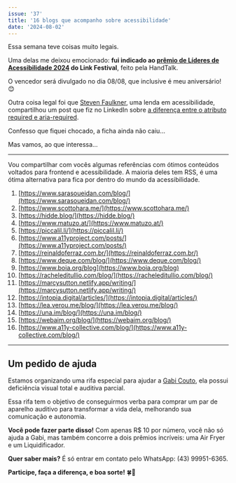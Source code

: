 ```yaml
---
issue: '37'
title: '16 blogs que acompanho sobre acessibilidade'
date: '2024-08-02'
---
```


Essa semana teve coisas muito legais.

Uma delas me deixou emocionado: **fui indicado ao [prêmio de Líderes de Acessibilidade 2024](https://linkfestival.me/premiacao/) do Link Festival**, feito pela HandTalk.

O vencedor será divulgado no dia 08/08, que inclusive é meu aniversário! 😊

Outra coisa legal foi que [Steven Faulkner](https://www.linkedin.com/in/steven-faulkner-3781ab1/), uma lenda em acessibilidade, compartilhou um post que fiz no LinkedIn sobre [a diferença entre o atributo required e aria-required](https://www.linkedin.com/feed/update/urn:li:activity:7222299638115012608/).

Confesso que fiquei chocado, a ficha ainda não caiu…

Mas vamos, ao que interessa…

---

Vou compartilhar com vocês algumas referências com ótimos conteúdos voltados para frontend e acessibilidade. A maioria deles tem RSS, é uma ótima alternativa para fica por dentro do mundo da acessibilidade.

1. [https://www.sarasoueidan.com/blog/](https://www.sarasoueidan.com/blog/)
2. [https://www.scottohara.me/](https://www.scottohara.me/)
3. [https://hidde.blog/](https://hidde.blog/)
4. [https://www.matuzo.at/](https://www.matuzo.at/)
5. [https://piccalil.li/](https://piccalil.li/)
6. [https://www.a11yproject.com/posts/](https://www.a11yproject.com/posts/)
7. [https://reinaldoferraz.com.br/](https://reinaldoferraz.com.br/)
8. [https://www.deque.com/blog/](https://www.deque.com/blog/)
9. [https://www.boia.org/blog](https://www.boia.org/blog)
10. [https://racheleditullio.com/blog/](https://racheleditullio.com/blog/)
11. [https://marcysutton.netlify.app/writing/](https://marcysutton.netlify.app/writing/)
12. [https://intopia.digital/articles/](https://intopia.digital/articles/)
13. [https://lea.verou.me/blog/](https://lea.verou.me/blog/)
14. [https://una.im/blog/](https://una.im/blog/)
15. [https://webaim.org/blog/](https://webaim.org/blog/)
16. [https://www.a11y-collective.com/blog/](https://www.a11y-collective.com/blog/)

---

## Um pedido de ajuda

Estamos organizando uma rifa especial para ajudar a [Gabi Couto](https://www.linkedin.com/in/gabicouto93/), ela possui deficiência visual total e auditiva parcial.

Essa rifa tem o objetivo de conseguirmos verba para comprar um par de aparelho auditivo para transformar a vida dela, melhorando sua comunicação e autonomia.

**Você pode fazer parte disso!** Com apenas R$ 10 por número, você não só ajuda a Gabi, mas também concorre a dois prêmios incríveis: uma Air Fryer e um Liquidificador.

**Quer saber mais?** É só entrar em contato pelo WhatsApp: (43) 99951-6365.

**Participe, faça a diferença, e boa sorte!** 🍀🦻
